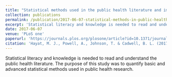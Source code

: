 ```yaml
---
title: "Statistical methods used in the public health literature and implications for training of public health professionals."
collection: publications
permalink: /publication/2017-06-07-statistical-methods-in-public-health
excerpt: 'Statistical literacy and knowledge is needed to read and understand the public health literature. The purpose of this study was to quantify basic and advanced statistical methods used in public health research.'
date: 2017-06-07
venue: 'PLoS one'
paperurl: 'https://journals.plos.org/plosone/article?id=10.1371/journal.pone.0179032'
citation: 'Hayat, M. J., Powell, A., Johnson, T. & Cadwell, B. L. (2017). Statistical methods used in the public health literature and implications for training of public health professionals. <i>PLoS one, 12</i>6, 1-10'
---
```

Statistical literacy and knowledge is needed to read and understand the public health literature. The purpose of this study was to quantify basic and advanced statistical methods used in public health research.
